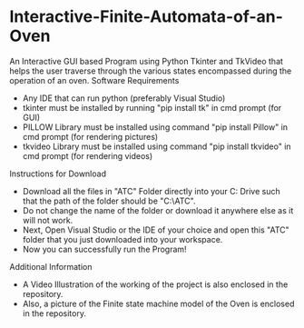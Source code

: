 # Interactive-Finite-Automata-of-an-Oven
An Interactive GUI based Program using Python Tkinter and TkVideo that helps the user traverse through the various states encompassed during the operation of an oven.
Software Requirements
- Any IDE that can run python (preferably Visual Studio)
- tkinter must be installed by running "pip install tk" in cmd prompt (for GUI)
- PILLOW Library must be installed using command "pip install Pillow" in cmd prompt (for rendering pictures)
- tkvideo Library must be installed using command "pip install tkvideo" in cmd prompt (for rendering videos)

Instructions for Download
- Download all the files in "ATC" Folder directly into your C: Drive such that the path of the folder should be "C:\ATC".
- Do not change the name of the folder or download it anywhere else as it will not work.
- Next, Open Visual Studio or the IDE of your choice and open this "ATC" folder that you just downloaded into your workspace.
- Now you can successfully run the Program!

Additional Information
- A Video Illustration of the working of the project is also enclosed in the repository.
- Also, a picture of the Finite state machine model of the Oven is enclosed in the repository.
